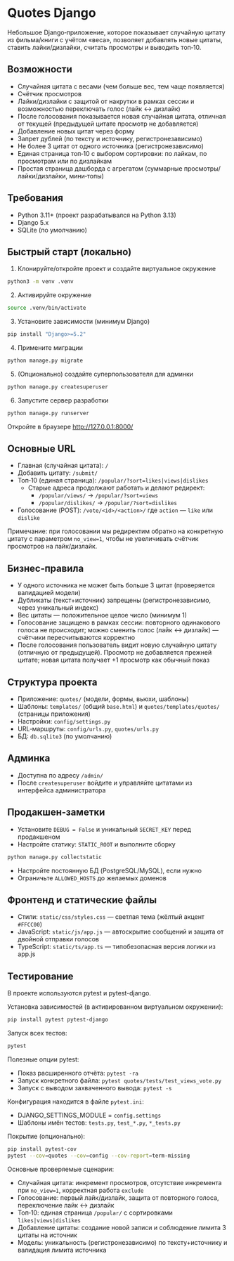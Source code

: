 # Quotes Django

Небольшое Django‑приложение, которое показывает случайную цитату из фильма/книги с учётом «веса», позволяет добавлять новые цитаты, ставить лайки/дизлайки, считать просмотры и выводить топ‑10.

## Возможности

- Случайная цитата с весами (чем больше вес, тем чаще появляется)
- Счётчик просмотров
- Лайки/дизлайки с защитой от накрутки в рамках сессии и возможностью переключать голос (лайк ↔ дизлайк)
- После голосования показывается новая случайная цитата, отличная от текущей (предыдущей цитате просмотр не добавляется)
- Добавление новых цитат через форму
- Запрет дублей (по тексту и источнику, регистронезависимо)
- Не более 3 цитат от одного источника (регистронезависимо)
- Единая страница топ‑10 с выбором сортировки: по лайкам, по просмотрам или по дизлайкам
- Простая страница дашборда с агрегатом (суммарные просмотры/лайки/дизлайки, мини‑топы)

## Требования

- Python 3.11+ (проект разрабатывался на Python 3.13)
- Django 5.x
- SQLite (по умолчанию)

## Быстрый старт (локально)

1) Клонируйте/откройте проект и создайте виртуальное окружение

```bash
python3 -m venv .venv
```

2) Активируйте окружение

```bash
source .venv/bin/activate
```

3) Установите зависимости (минимум Django)

```bash
pip install "Django>=5.2"
```

4) Примените миграции

```bash
python manage.py migrate
```

5) (Опционально) создайте суперпользователя для админки

```bash
python manage.py createsuperuser
```

6) Запустите сервер разработки

```bash
python manage.py runserver
```

Откройте в браузере http://127.0.0.1:8000/

## Основные URL

- Главная (случайная цитата): `/`
- Добавить цитату: `/submit/`
- Топ‑10 (единая страница): `/popular/?sort=likes|views|dislikes`
  - Старые адреса продолжают работать и делают редирект:
    - `/popular/views/` -> `/popular/?sort=views`
    - `/popular/dislikes/` -> `/popular/?sort=dislikes`
- Голосование (POST): `/vote/<id>/<action>/` где `action` — `like` или `dislike`

Примечание: при голосовании мы редиректим обратно на конкретную цитату с параметром `no_view=1`, чтобы не увеличивать счётчик просмотров на лайк/дизлайк.

## Бизнес‑правила

- У одного источника не может быть больше 3 цитат (проверяется валидацией модели)
- Дубликаты (текст+источник) запрещены (регистронезависимо, через уникальный индекс)
- Вес цитаты — положительное целое число (минимум 1)
- Голосование защищено в рамках сессии: повторного одинакового голоса не происходит; можно сменить голос (лайк ↔ дизлайк) — счётчики пересчитываются корректно
- После голосования пользователь видит новую случайную цитату (отличную от предыдущей). Просмотр не добавляется прежней цитате; новая цитата получает +1 просмотр как обычный показ

## Структура проекта

- Приложение: `quotes/` (модели, формы, вьюхи, шаблоны)
- Шаблоны: `templates/` (общий `base.html`) и `quotes/templates/quotes/` (страницы приложения)
- Настройки: `config/settings.py`
- URL‑маршруты: `config/urls.py`, `quotes/urls.py`
- БД: `db.sqlite3` (по умолчанию)

## Админка

- Доступна по адресу `/admin/`
- После `createsuperuser` войдите и управляйте цитатами из интерфейса администратора

## Продакшен‑заметки

- Установите `DEBUG = False` и уникальный `SECRET_KEY` перед продакшеном
- Настройте статику: `STATIC_ROOT` и выполните сборку

```bash
python manage.py collectstatic
```

- Настройте постоянную БД (PostgreSQL/MySQL), если нужно
- Ограничьте `ALLOWED_HOSTS` до желаемых доменов

## Фронтенд и статические файлы

- Стили: `static/css/styles.css` — светлая тема (жёлтый акцент `#FFCC00`)
- JavaScript: `static/js/app.js` — автоскрытие сообщений и защита от двойной отправки голосов
- TypeScript: `static/ts/app.ts` — типобезопасная версия логики из app.js

## Тестирование

В проекте используются pytest и pytest-django.

Установка зависимостей (в активированном виртуальном окружении):
```bash
pip install pytest pytest-django
```

Запуск всех тестов:
```bash
pytest
```

Полезные опции pytest:
- Показ расширенного отчёта: `pytest -ra`
- Запуск конкретного файла: `pytest quotes/tests/test_views_vote.py`
- Запуск с выводом захваченного вывода: `pytest -s`

Конфигурация находится в файле `pytest.ini`:
- DJANGO_SETTINGS_MODULE = `config.settings`
- Шаблоны имён тестов: `tests.py`, `test_*.py`, `*_tests.py`

Покрытие (опционально):
```bash
pip install pytest-cov
pytest --cov=quotes --cov=config --cov-report=term-missing
```

Основные проверяемые сценарии:
- Случайная цитата: инкремент просмотров, отсутствие инкремента при `no_view=1`, корректная работа `exclude`
- Голосование: первый лайк/дизлайк, защита от повторного голоса, переключение лайк ↔ дизлайк
- Топ‑10: единая страница `/popular/` с сортировками `likes|views|dislikes`
- Добавление цитаты: создание новой записи и соблюдение лимита 3 цитаты на источник
- Модель: уникальность (регистронезависимо) по тексту+источнику и валидация лимита источника

